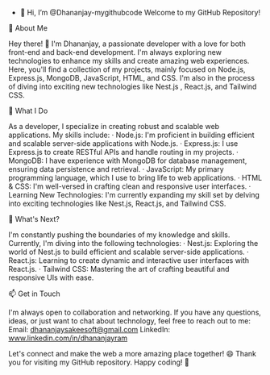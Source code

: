 - 👋 Hi, I’m @Dhananjay-mygithubcode
Welcome to my GitHub Repository!

🚀 About Me

Hey there! 👋 I'm Dhananjay, a passionate developer with a love for both front-end and back-end development. I'm always exploring new technologies to enhance my skills and create amazing web experiences. Here, you'll find a collection of my projects, mainly focused on Node.js, Express.js, MongoDB, JavaScript, HTML, and CSS. I'm also in the process of diving into exciting new technologies like Nest.js , React.js, and Tailwind CSS.

💼 What I Do

As a developer, I specialize in creating robust and scalable web applications. My skills include: · Node.js: I'm proficient in building efficient and scalable server-side applications with Node.js. · Express.js: I use Express.js to create RESTful APIs and handle routing in my projects. · MongoDB: I have experience with MongoDB for database management, ensuring data persistence and retrieval. · JavaScript: My primary programming language, which I use to bring life to web applications. · HTML & CSS: I'm well-versed in crafting clean and responsive user interfaces. · Learning New Technologies: I'm currently expanding my skill set by delving into exciting technologies like Nest.js, React.js, and Tailwind CSS.

🌱 What's Next?

I'm constantly pushing the boundaries of my knowledge and skills. Currently, I'm diving into the following technologies: · Nest.js: Exploring the world of Nest.js to build efficient and scalable server-side applications. · React.js: Learning to create dynamic and interactive user interfaces with React.js. · Tailwind CSS: Mastering the art of crafting beautiful and responsive UIs with ease.

📫 Get in Touch

I'm always open to collaboration and networking. If you have any questions, ideas, or just want to chat about technology, feel free to reach out to me: Email: dhananjaysakeesoft@gmail.com LinkedIn: www.linkedin.com/in/dhananjayram

Let's connect and make the web a more amazing place together! 😄 Thank you for visiting my GitHub repository. Happy coding! 🚀
